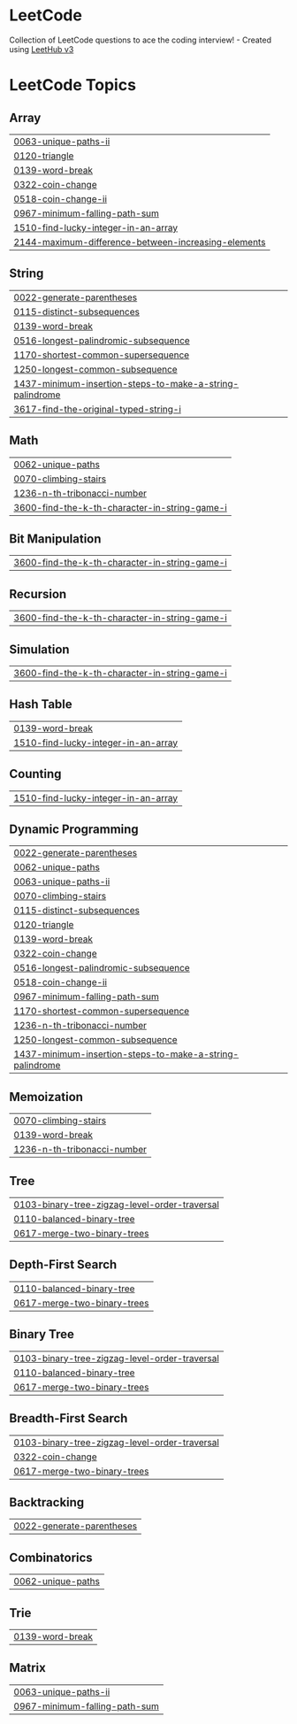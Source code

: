 # LeetCode
Collection of LeetCode questions to ace the coding interview! - Created using [LeetHub v3](https://github.com/raphaelheinz/LeetHub-3.0)

<!---LeetCode Topics Start-->
# LeetCode Topics
## Array
|  |
| ------- |
| [0063-unique-paths-ii](https://github.com/22MH1A42G5/LeetCode/tree/master/0063-unique-paths-ii) |
| [0120-triangle](https://github.com/22MH1A42G5/LeetCode/tree/master/0120-triangle) |
| [0139-word-break](https://github.com/22MH1A42G5/LeetCode/tree/master/0139-word-break) |
| [0322-coin-change](https://github.com/22MH1A42G5/LeetCode/tree/master/0322-coin-change) |
| [0518-coin-change-ii](https://github.com/22MH1A42G5/LeetCode/tree/master/0518-coin-change-ii) |
| [0967-minimum-falling-path-sum](https://github.com/22MH1A42G5/LeetCode/tree/master/0967-minimum-falling-path-sum) |
| [1510-find-lucky-integer-in-an-array](https://github.com/22MH1A42G5/LeetCode/tree/master/1510-find-lucky-integer-in-an-array) |
| [2144-maximum-difference-between-increasing-elements](https://github.com/22MH1A42G5/LeetCode/tree/master/2144-maximum-difference-between-increasing-elements) |
## String
|  |
| ------- |
| [0022-generate-parentheses](https://github.com/22MH1A42G5/LeetCode/tree/master/0022-generate-parentheses) |
| [0115-distinct-subsequences](https://github.com/22MH1A42G5/LeetCode/tree/master/0115-distinct-subsequences) |
| [0139-word-break](https://github.com/22MH1A42G5/LeetCode/tree/master/0139-word-break) |
| [0516-longest-palindromic-subsequence](https://github.com/22MH1A42G5/LeetCode/tree/master/0516-longest-palindromic-subsequence) |
| [1170-shortest-common-supersequence](https://github.com/22MH1A42G5/LeetCode/tree/master/1170-shortest-common-supersequence) |
| [1250-longest-common-subsequence](https://github.com/22MH1A42G5/LeetCode/tree/master/1250-longest-common-subsequence) |
| [1437-minimum-insertion-steps-to-make-a-string-palindrome](https://github.com/22MH1A42G5/LeetCode/tree/master/1437-minimum-insertion-steps-to-make-a-string-palindrome) |
| [3617-find-the-original-typed-string-i](https://github.com/22MH1A42G5/LeetCode/tree/master/3617-find-the-original-typed-string-i) |
## Math
|  |
| ------- |
| [0062-unique-paths](https://github.com/22MH1A42G5/LeetCode/tree/master/0062-unique-paths) |
| [0070-climbing-stairs](https://github.com/22MH1A42G5/LeetCode/tree/master/0070-climbing-stairs) |
| [1236-n-th-tribonacci-number](https://github.com/22MH1A42G5/LeetCode/tree/master/1236-n-th-tribonacci-number) |
| [3600-find-the-k-th-character-in-string-game-i](https://github.com/22MH1A42G5/LeetCode/tree/master/3600-find-the-k-th-character-in-string-game-i) |
## Bit Manipulation
|  |
| ------- |
| [3600-find-the-k-th-character-in-string-game-i](https://github.com/22MH1A42G5/LeetCode/tree/master/3600-find-the-k-th-character-in-string-game-i) |
## Recursion
|  |
| ------- |
| [3600-find-the-k-th-character-in-string-game-i](https://github.com/22MH1A42G5/LeetCode/tree/master/3600-find-the-k-th-character-in-string-game-i) |
## Simulation
|  |
| ------- |
| [3600-find-the-k-th-character-in-string-game-i](https://github.com/22MH1A42G5/LeetCode/tree/master/3600-find-the-k-th-character-in-string-game-i) |
## Hash Table
|  |
| ------- |
| [0139-word-break](https://github.com/22MH1A42G5/LeetCode/tree/master/0139-word-break) |
| [1510-find-lucky-integer-in-an-array](https://github.com/22MH1A42G5/LeetCode/tree/master/1510-find-lucky-integer-in-an-array) |
## Counting
|  |
| ------- |
| [1510-find-lucky-integer-in-an-array](https://github.com/22MH1A42G5/LeetCode/tree/master/1510-find-lucky-integer-in-an-array) |
## Dynamic Programming
|  |
| ------- |
| [0022-generate-parentheses](https://github.com/22MH1A42G5/LeetCode/tree/master/0022-generate-parentheses) |
| [0062-unique-paths](https://github.com/22MH1A42G5/LeetCode/tree/master/0062-unique-paths) |
| [0063-unique-paths-ii](https://github.com/22MH1A42G5/LeetCode/tree/master/0063-unique-paths-ii) |
| [0070-climbing-stairs](https://github.com/22MH1A42G5/LeetCode/tree/master/0070-climbing-stairs) |
| [0115-distinct-subsequences](https://github.com/22MH1A42G5/LeetCode/tree/master/0115-distinct-subsequences) |
| [0120-triangle](https://github.com/22MH1A42G5/LeetCode/tree/master/0120-triangle) |
| [0139-word-break](https://github.com/22MH1A42G5/LeetCode/tree/master/0139-word-break) |
| [0322-coin-change](https://github.com/22MH1A42G5/LeetCode/tree/master/0322-coin-change) |
| [0516-longest-palindromic-subsequence](https://github.com/22MH1A42G5/LeetCode/tree/master/0516-longest-palindromic-subsequence) |
| [0518-coin-change-ii](https://github.com/22MH1A42G5/LeetCode/tree/master/0518-coin-change-ii) |
| [0967-minimum-falling-path-sum](https://github.com/22MH1A42G5/LeetCode/tree/master/0967-minimum-falling-path-sum) |
| [1170-shortest-common-supersequence](https://github.com/22MH1A42G5/LeetCode/tree/master/1170-shortest-common-supersequence) |
| [1236-n-th-tribonacci-number](https://github.com/22MH1A42G5/LeetCode/tree/master/1236-n-th-tribonacci-number) |
| [1250-longest-common-subsequence](https://github.com/22MH1A42G5/LeetCode/tree/master/1250-longest-common-subsequence) |
| [1437-minimum-insertion-steps-to-make-a-string-palindrome](https://github.com/22MH1A42G5/LeetCode/tree/master/1437-minimum-insertion-steps-to-make-a-string-palindrome) |
## Memoization
|  |
| ------- |
| [0070-climbing-stairs](https://github.com/22MH1A42G5/LeetCode/tree/master/0070-climbing-stairs) |
| [0139-word-break](https://github.com/22MH1A42G5/LeetCode/tree/master/0139-word-break) |
| [1236-n-th-tribonacci-number](https://github.com/22MH1A42G5/LeetCode/tree/master/1236-n-th-tribonacci-number) |
## Tree
|  |
| ------- |
| [0103-binary-tree-zigzag-level-order-traversal](https://github.com/22MH1A42G5/LeetCode/tree/master/0103-binary-tree-zigzag-level-order-traversal) |
| [0110-balanced-binary-tree](https://github.com/22MH1A42G5/LeetCode/tree/master/0110-balanced-binary-tree) |
| [0617-merge-two-binary-trees](https://github.com/22MH1A42G5/LeetCode/tree/master/0617-merge-two-binary-trees) |
## Depth-First Search
|  |
| ------- |
| [0110-balanced-binary-tree](https://github.com/22MH1A42G5/LeetCode/tree/master/0110-balanced-binary-tree) |
| [0617-merge-two-binary-trees](https://github.com/22MH1A42G5/LeetCode/tree/master/0617-merge-two-binary-trees) |
## Binary Tree
|  |
| ------- |
| [0103-binary-tree-zigzag-level-order-traversal](https://github.com/22MH1A42G5/LeetCode/tree/master/0103-binary-tree-zigzag-level-order-traversal) |
| [0110-balanced-binary-tree](https://github.com/22MH1A42G5/LeetCode/tree/master/0110-balanced-binary-tree) |
| [0617-merge-two-binary-trees](https://github.com/22MH1A42G5/LeetCode/tree/master/0617-merge-two-binary-trees) |
## Breadth-First Search
|  |
| ------- |
| [0103-binary-tree-zigzag-level-order-traversal](https://github.com/22MH1A42G5/LeetCode/tree/master/0103-binary-tree-zigzag-level-order-traversal) |
| [0322-coin-change](https://github.com/22MH1A42G5/LeetCode/tree/master/0322-coin-change) |
| [0617-merge-two-binary-trees](https://github.com/22MH1A42G5/LeetCode/tree/master/0617-merge-two-binary-trees) |
## Backtracking
|  |
| ------- |
| [0022-generate-parentheses](https://github.com/22MH1A42G5/LeetCode/tree/master/0022-generate-parentheses) |
## Combinatorics
|  |
| ------- |
| [0062-unique-paths](https://github.com/22MH1A42G5/LeetCode/tree/master/0062-unique-paths) |
## Trie
|  |
| ------- |
| [0139-word-break](https://github.com/22MH1A42G5/LeetCode/tree/master/0139-word-break) |
## Matrix
|  |
| ------- |
| [0063-unique-paths-ii](https://github.com/22MH1A42G5/LeetCode/tree/master/0063-unique-paths-ii) |
| [0967-minimum-falling-path-sum](https://github.com/22MH1A42G5/LeetCode/tree/master/0967-minimum-falling-path-sum) |
<!---LeetCode Topics End-->